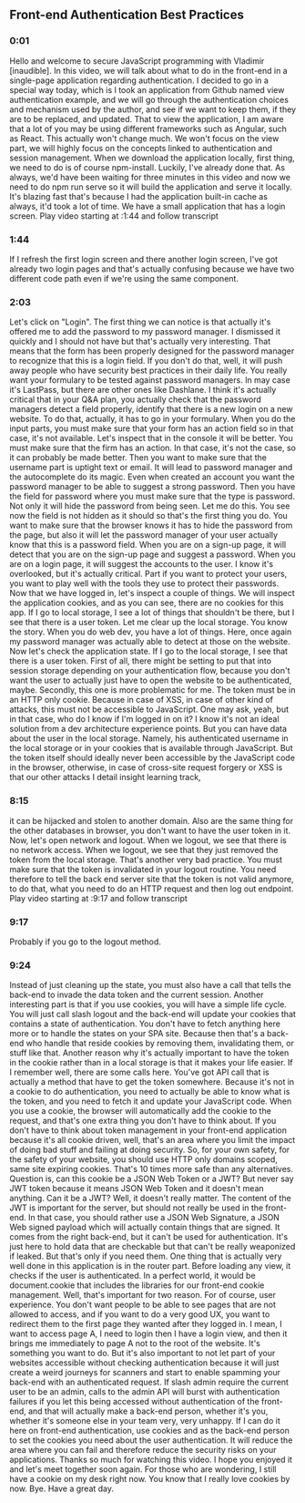 ## Front-end Authentication Best Practices

### 0:01
Hello and welcome to secure JavaScript programming with Vladimir [inaudible]. In this video, we will talk about what to do in the front-end in a single-page application regarding authentication. I decided to go in a special way today, which is I took an application from Github named view authentication example, and we will go through the authentication choices and mechanism used by the author, and see if we want to keep them, if they are to be replaced, and updated. That to view the application, I am aware that a lot of you may be using different frameworks such as Angular, such as React. This actually won't change much. We won't focus on the view part, we will highly focus on the concepts linked to authentication and session management. When we download the application locally, first thing, we need to do is of course npm-install. Luckily, I've already done that. As always, we'd have been waiting for three minutes in this video and now we need to do npm run serve so it will build the application and serve it locally. It's blazing fast that's because I had the application built-in cache as always, it'd took a lot of time. We have a small application that has a login screen.
Play video starting at :1:44 and follow transcript

### 1:44
If I refresh the first login screen and there another login screen, I've got already two login pages and that's actually confusing because we have two different code path even if we're using the same component.

### 2:03
Let's click on "Login". The first thing we can notice is that actually it's offered me to add the password to my password manager. I dismissed it quickly and I should not have but that's actually very interesting. That means that the form has been properly designed for the password manager to recognize that this is a login field. If you don't do that, well, it will push away people who have security best practices in their daily life. You really want your formulary to be tested against password managers. In may case it's LastPass, but there are other ones like Dashlane. I think it's actually critical that in your Q&amp;A plan, you actually check that the password managers detect a field properly, identify that there is a new login on a new website. To do that, actually, it has to go in your formulary. When you do the input parts, you must make sure that your form has an action field so in that case, it's not available. Let's inspect that in the console it will be better. You must make sure that the firm has an action. In that case, it's not the case, so it can probably be made better. Then you want to make sure that the username part is uptight text or email. It will lead to password manager and the autocomplete do its magic. Even when created an account you want the password manager to be able to suggest a strong password. Then you have the field for password where you must make sure that the type is password. Not only it will hide the password from being seen. Let me do this. You see now the field is not hidden as it should so that's the first thing you do. You want to make sure that the browser knows it has to hide the password from the page, but also it will let the password manager of your user actually know that this is a password field. When you are on a sign-up page, it will detect that you are on the sign-up page and suggest a password. When you are on a login page, it will suggest the accounts to the user. I know it's overlooked, but it's actually critical. Part if you want to protect your users, you want to play well with the tools they use to protect their passwords. Now that we have logged in, let's inspect a couple of things. We will inspect the application cookies, and as you can see, there are no cookies for this app. If I go to local storage, I see a lot of things that shouldn't be there, but I see that there is a user token. Let me clear up the local storage. You know the story. When you do web dev, you have a lot of things. Here, once again my password manager was actually able to detect at those on the website. Now let's check the application state. If I go to the local storage, I see that there is a user token. First of all, there might be setting to put that into session storage depending on your authentication flow, because you don't want the user to actually just have to open the website to be authenticated, maybe. Secondly, this one is more problematic for me. The token must be in an HTTP only cookie. Because in case of XSS, in case of other kind of attacks, this must not be accessible to JavaScript. One may ask, yeah, but in that case, who do I know if I'm logged in on it? I know it's not an ideal solution from a dev architecture experience points. But you can have data about the user in the local storage. Namely, his authenticated username in the local storage or in your cookies that is available through JavaScript. But the token itself should ideally never been accessible by the JavaScript code in the browser, otherwise, in case of cross-site request forgery or XSS is that our other attacks I detail insight learning track,

### 8:15
it can be hijacked and stolen to another domain. Also are the same thing for the other databases in browser, you don't want to have the user token in it. Now, let's open network and logout. When we logout, we see that there is no network access. When we logout, we see that they just removed the token from the local storage. That's another very bad practice. You must make sure that the token is invalidated in your logout routine. You need therefore to tell the back end server site that the token is not valid anymore, to do that, what you need to do an HTTP request and then log out endpoint.
Play video starting at :9:17 and follow transcript

### 9:17
Probably if you go to the logout method.

### 9:24
Instead of just cleaning up the state, you must also have a call that tells the back-end to invade the data token and the current session. Another interesting part is that if you use cookies, you will have a simple life cycle. You will just call slash logout and the back-end will update your cookies that contains a state of authentication. You don't have to fetch anything here more or to handle the states on your SPA site. Because then that's a back-end who handle that reside cookies by removing them, invalidating them, or stuff like that. Another reason why it's actually important to have the token in the cookie rather than in a local storage is that it makes your life easier. If I remember well, there are some calls here. You've got API call that is actually a method that have to get the token somewhere. Because it's not in a cookie to do authentication, you need to actually be able to know what is the token, and you need to fetch it and update your JavaScript code. When you use a cookie, the browser will automatically add the cookie to the request, and that's one extra thing you don't have to think about. If you don't have to think about token management in your front-end application because it's all cookie driven, well, that's an area where you limit the impact of doing bad stuff and failing at doing security. So, for your own safety, for the safety of your website, you should use HTTP only domains scoped, same site expiring cookies. That's 10 times more safe than any alternatives. Question is, can this cookie be a JSON Web Token or a JWT? But never say JWT token because it means JSON Web Token and it doesn't mean anything. Can it be a JWT? Well, it doesn't really matter. The content of the JWT is important for the server, but should not really be used in the front-end. In that case, you should rather use a JSON Web Signature, a JSON Web signed payload which will actually contain things that are signed. It comes from the right back-end, but it can't be used for authentication. It's just here to hold data that are checkable but that can't be really weaponized if leaked. But that's only if you need them. One thing that is actually very well done in this application is in the router part. Before loading any view, it checks if the user is authenticated. In a perfect world, it would be document.cookie that includes the libraries for our front-end cookie management. Well, that's important for two reason. For of course, user experience. You don't want people to be able to see pages that are not allowed to access, and if you want to do a very good UX, you want to redirect them to the first page they wanted after they logged in. I mean, I want to access page A, I need to login then I have a login view, and then it brings me immediately to page A not to the root of the website. It's something you want to do. But it's also important to not let part of your websites accessible without checking authentication because it will just create a weird journeys for scanners and start to enable spamming your back-end with an authenticated request. If slash admin require the current user to be an admin, calls to the admin API will burst with authentication failures if you let this being accessed without authentication of the front-end, and that will actually make a back-end person, whether it's you, whether it's someone else in your team very, very unhappy. If I can do it here on front-end authentication, use cookies and as the back-end person to set the cookies you need about the user authentication. It will reduce the area where you can fail and therefore reduce the security risks on your applications. Thanks so much for watching this video. I hope you enjoyed it and let's meet together soon again. For those who are wondering, I still have a cookie on my desk right now. You know that I really love cookies by now. Bye. Have a great day.
